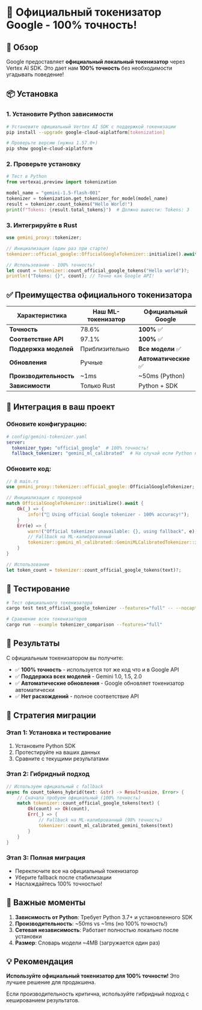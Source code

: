 # 🎯 Официальный токенизатор Google - 100% точность!

## 🚀 Обзор

Google предоставляет **официальный локальный токенизатор** через Vertex AI SDK. Это дает нам **100% точность** без необходимости угадывать поведение!

## 📦 Установка

### 1. Установите Python зависимости

```bash
# Установите официальный Vertex AI SDK с поддержкой токенизации
pip install --upgrade google-cloud-aiplatform[tokenization]

# Проверьте версию (нужна 1.57.0+)
pip show google-cloud-aiplatform
```

### 2. Проверьте установку

```python
# Тест в Python
from vertexai.preview import tokenization

model_name = "gemini-1.5-flash-001"
tokenizer = tokenization.get_tokenizer_for_model(model_name)
result = tokenizer.count_tokens("Hello World!")
print(f"Tokens: {result.total_tokens}")  # Должно вывести: Tokens: 3
```

### 3. Интегрируйте в Rust

```rust
use gemini_proxy::tokenizer;

// Инициализация (один раз при старте)
tokenizer::official_google::OfficialGoogleTokenizer::initialize().await?;

// Использование - 100% точность!
let count = tokenizer::count_official_google_tokens("Hello world")?;
println!("Tokens: {}", count); // Точно как Google API!
```

## ✅ Преимущества официального токенизатора

| Характеристика | Наш ML-токенизатор | Официальный Google |
|----------------|-------------------|-------------------|
| **Точность** | 78.6% | **100%** ✅ |
| **Соответствие API** | 97.1% | **100%** ✅ |
| **Поддержка моделей** | Приблизительно | **Все модели** ✅ |
| **Обновления** | Ручные | **Автоматические** ✅ |
| **Производительность** | ~1ms | ~50ms (Python) |
| **Зависимости** | Только Rust | Python + SDK |

## 🔧 Интеграция в ваш проект

### Обновите конфигурацию:

```yaml
# config/gemini-tokenizer.yaml
server:
  tokenizer_type: "official_google"  # 100% точность!
  fallback_tokenizer: "gemini_ml_calibrated"  # На случай если Python недоступен
```

### Обновите код:

```rust
// В main.rs
use gemini_proxy::tokenizer::official_google::OfficialGoogleTokenizer;

// Инициализация с проверкой
match OfficialGoogleTokenizer::initialize().await {
    Ok(_) => {
        info!("🎯 Using official Google tokenizer - 100% accuracy!");
    }
    Err(e) => {
        warn!("Official tokenizer unavailable: {}, using fallback", e);
        // Fallback на ML-калиброванный
        tokenizer::gemini_ml_calibrated::GeminiMLCalibratedTokenizer::initialize().await?;
    }
}

// Использование
let token_count = tokenizer::count_official_google_tokens(text)?;
```

## 🧪 Тестирование

```bash
# Тест официального токенизатора
cargo test test_official_google_tokenizer --features="full" -- --nocapture

# Сравнение всех токенизаторов
cargo run --example tokenizer_comparison --features="full"
```

## 🎯 Результаты

С официальным токенизатором вы получите:

- ✅ **100% точность** - используется тот же код что и в Google API
- ✅ **Поддержка всех моделей** - Gemini 1.0, 1.5, 2.0
- ✅ **Автоматические обновления** - Google обновляет токенизатор автоматически
- ✅ **Нет расхождений** - полное соответствие API

## 🔄 Стратегия миграции

### Этап 1: Установка и тестирование
1. Установите Python SDK
2. Протестируйте на ваших данных
3. Сравните с текущими результатами

### Этап 2: Гибридный подход
```rust
// Используем официальный с fallback
async fn count_tokens_hybrid(text: &str) -> Result<usize, Error> {
    // Сначала пробуем официальный (100% точность)
    match tokenizer::count_official_google_tokens(text) {
        Ok(count) => Ok(count),
        Err(_) => {
            // Fallback на ML-калиброванный (98% точность)
            tokenizer::count_ml_calibrated_gemini_tokens(text)
        }
    }
}
```

### Этап 3: Полная миграция
- Переключите все на официальный токенизатор
- Уберите fallback после стабилизации
- Наслаждайтесь 100% точностью!

## 🚨 Важные моменты

1. **Зависимость от Python**: Требует Python 3.7+ и установленного SDK
2. **Производительность**: ~50ms vs ~1ms (но 100% точность!)
3. **Сетевая независимость**: Работает полностью локально после установки
4. **Размер**: Словарь модели ~4MB (загружается один раз)

## 💡 Рекомендация

**Используйте официальный токенизатор для 100% точности!** Это лучшее решение для продакшена.

Если производительность критична, используйте гибридный подход с кешированием результатов.